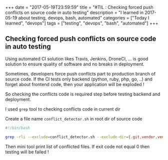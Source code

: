 +++
date = "2017-05-19T23:59:59"
title = "#TIL : Checking forced push conflicts on source code in auto testing"
description = "I learned in 2017-05-19 about testing, devops, bash, automated"
categories = ["Today I learned", "devops"]
tags = ["testing", "devops", "bash", "automated"]
+++



## Checking forced push conflicts on source code in auto testing

Using automated CI solution likes Travis, Jenkins, DroneCI, ... is good solution to ensure quality of software and no breaks in deployment.

Sometimes, developers force push conflicts part to production branch of source code. If the CI tests only backend (python, ruby, php, go, ..) and forget about frontend code, then your application will be exploded !

So checking the conflicts code is required step before testing backend and deployment.

I used `grep` tool to checking conflicts code in current dir

Create a file name `conflict_detector.sh` in root dir of source code

```bash
#!/bin/bash

grep -rli --exclude=conflict_detector.sh --exclude-dir={.git,vendor,venv,node_modules} "<<<<<<< HEAD" .
```

Then mini tool print list of conflicted files. If exit code not equal 0 then testing will be failed !
